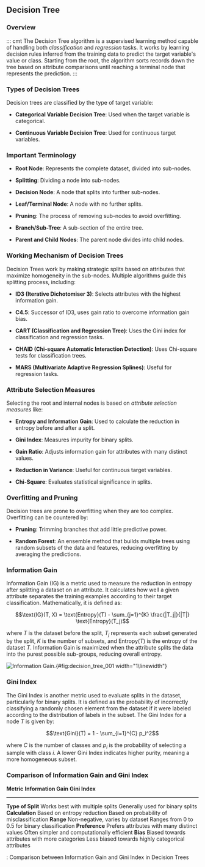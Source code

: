 ## Decision Tree

### Overview

::: cmt
The Decision Tree algorithm is a supervised learning method capable of
handling both *classification* and *regression* tasks. It works by
learning decision rules inferred from the training data to predict the
target variable's value or class. Starting from the root, the algorithm
sorts records down the tree based on attribute comparisons until
reaching a terminal node that represents the prediction.
:::

### Types of Decision Trees

Decision trees are classified by the type of target variable:

-   **Categorical Variable Decision Tree**: Used when the target
    variable is categorical.

-   **Continuous Variable Decision Tree**: Used for continuous target
    variables.

### Important Terminology

-   **Root Node**: Represents the complete dataset, divided into
    sub-nodes.

-   **Splitting**: Dividing a node into sub-nodes.

-   **Decision Node**: A node that splits into further sub-nodes.

-   **Leaf/Terminal Node**: A node with no further splits.

-   **Pruning**: The process of removing sub-nodes to avoid overfitting.

-   **Branch/Sub-Tree**: A sub-section of the entire tree.

-   **Parent and Child Nodes**: The parent node divides into child
    nodes.

### Working Mechanism of Decision Trees

Decision Trees work by making strategic splits based on attributes that
maximize homogeneity in the sub-nodes. Multiple algorithms guide this
splitting process, including:

-   **ID3 (Iterative Dichotomiser 3)**: Selects attributes with the
    highest information gain.

-   **C4.5**: Successor of ID3, uses gain ratio to overcome information
    gain bias.

-   **CART (Classification and Regression Tree)**: Uses the Gini index
    for classification and regression tasks.

-   **CHAID (Chi-square Automatic Interaction Detection)**: Uses
    Chi-square tests for classification trees.

-   **MARS (Multivariate Adaptive Regression Splines)**: Useful for
    regression tasks.

### Attribute Selection Measures

Selecting the root and internal nodes is based on *attribute selection
measures* like:

-   **Entropy and Information Gain**: Used to calculate the reduction in
    entropy before and after a split.

-   **Gini Index**: Measures impurity for binary splits.

-   **Gain Ratio**: Adjusts information gain for attributes with many
    distinct values.

-   **Reduction in Variance**: Useful for continuous target variables.

-   **Chi-Square**: Evaluates statistical significance in splits.

### Overfitting and Pruning

Decision trees are prone to overfitting when they are too complex.
Overfitting can be countered by:

-   **Pruning**: Trimming branches that add little predictive power.

-   **Random Forest**: An ensemble method that builds multiple trees
    using random subsets of the data and features, reducing overfitting
    by averaging the predictions.

### Information Gain

Information Gain (IG) is a metric used to measure the reduction in
entropy after splitting a dataset on an attribute. It calculates how
well a given attribute separates the training examples according to
their target classification. Mathematically, it is defined as:

$$\text{IG}(T, X) = \text{Entropy}(T) - \sum_{j=1}^{K} \frac{|T_j|}{|T|} \text{Entropy}(T_j)$$

where $T$ is the dataset before the split, $T_j$ represents each subset
generated by the split, $K$ is the number of subsets, and
$\text{Entropy}(T)$ is the entropy of the dataset $T$. Information Gain
is maximized when the attribute splits the data into the purest possible
sub-groups, reducing overall entropy.

![Information Gain.](img/info-gain.png){#fig:decision_tree_001
width="1\\linewidth"}

### Gini Index

The Gini Index is another metric used to evaluate splits in the dataset,
particularly for binary splits. It is defined as the probability of
incorrectly classifying a randomly chosen element from the dataset if it
were labeled according to the distribution of labels in the subset. The
Gini Index for a node $T$ is given by:

$$\text{Gini}(T) = 1 - \sum_{i=1}^{C} p_i^2$$

where $C$ is the number of classes and $p_i$ is the probability of
selecting a sample with class $i$. A lower Gini Index indicates higher
purity, meaning a more homogeneous subset.

### Comparison of Information Gain and Gini Index

  **Metric**          **Information Gain**                             **Gini Index**
  ------------------- ------------------------------------------------ ---------------------------------------------------
  **Type of Split**   Works best with multiple splits                  Generally used for binary splits
  **Calculation**     Based on entropy reduction                       Based on probability of misclassification
  **Range**           Non-negative, varies by dataset                  Ranges from 0 to 0.5 for binary classification
  **Preference**      Prefers attributes with many distinct values     Often simpler and computationally efficient
  **Bias**            Biased towards attributes with more categories   Less biased towards highly categorical attributes

  : Comparison between Information Gain and Gini Index in Decision Trees
